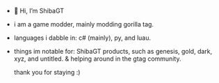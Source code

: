 - 👋 Hi, I’m ShibaGT
- i am a game modder, mainly modding gorilla tag.
- languages i dabble in: c# (mainly), py, and luau.
- things im notable for: ShibaGT products, such as genesis, gold, dark, xyz, and untitled. & helping around in the gtag community.

  thank you for staying :)
